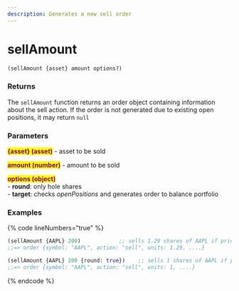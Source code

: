 ```yaml
---
description: Generates a new sell order
---
```


# sellAmount

```clojure
(sellAmount {asset} amount options?)
```

### Returns

The `sellAmount` function returns an order object containing information about the sell action. If the order is not generated due to existing open positions, it may return `null`&#x20;

### Parameters

<mark style="color:purple;">**{asset} (asset)**</mark> - asset to be sold

<mark style="color:purple;">**amount (number)**</mark> - amount to be sold

<mark style="color:purple;">**options (object)**</mark>\
&#x20;   \- **round**: only hole shares\
&#x20;   \- **target**: checks _openPositions_ and generates order to balance portfolio



### Examples

{% code lineNumbers="true" %}
```clojure
(sellAmount {AAPL} 200)            ;; sells 1.29 shares of AAPL if price is 155
;;=> order {symbol: "AAPL", action: "sell", units: 1.29, ....}

(sellAmount {AAPL} 200 {round: true})    ;; sells 1 shares of AAPL if price is 155
;;=> order {symbol: "AAPL", action: "sell", units: 1, ....}
```
{% endcode %}
